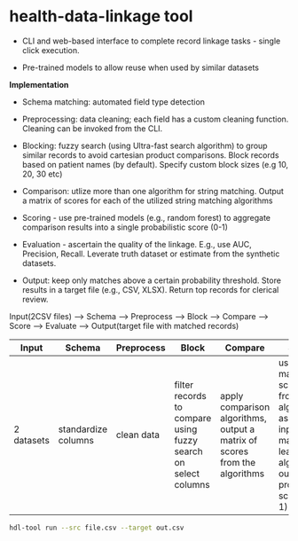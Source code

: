 # health-data-linkage tool

- CLI and web-based interface to complete record linkage tasks - single click execution.

- Pre-trained models to allow reuse when used by similar datasets

**Implementation**

- Schema matching: automated field type detection

- Preprocessing: data cleaning; each field has a custom cleaning function. Cleaning can be invoked from the CLI.

- Blocking: fuzzy search (using Ultra-fast search algorithm) to group similar records to avoid cartesian product comparisons. Block records based on patient names (by default). Specify custom block sizes (e.g 10, 20, 30 etc)

- Comparison: utlize more than one algorithm for string matching. Output a matrix of scores for each of the utilized string matching algorithms

- Scoring - use pre-trained models (e.g., random forest) to aggregate comparison results into a single probabilistic score (0-1)

- Evaluation - ascertain the quality of the linkage. E.g., use AUC, Precision, Recall. Leverate truth dataset or estimate from the synthetic datasets.

- Output: keep only matches above a certain probability threshold. Store results in a target file (e.g., CSV, XLSX). Return top records for clerical review.

Input(2CSV files) --> Schema --> Preprocess --> Block --> Compare --> Score --> Evaluate --> Output(target file with matched records)

| Input | Schema | Preprocess | Block | Compare | Score | Evaluate | Output
|---|---|---|---|---|---|---|---|
| 2 datasets | standardize columns | clean data | filter records to compare using fuzzy search on select columns | apply comparison algorithms, output a matrix of scores from the algorithms | use the matrix of scores from the algorithms as an input for a machine learning algorithm, output a probability score (0-1) | Use a truth dataset to measure accuracy (AUC-ROC, Precision, Recall), output top-N rows for clerical evaluation | Store result in another file or table |

```bash
hdl-tool run --src file.csv --target out.csv
```


